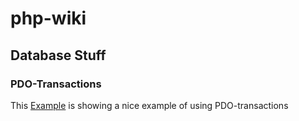 # php-wiki

## Database Stuff

### PDO-Transactions
This [Example](http://thisinterestsme.com/php-pdo-transaction-example/) is showing a nice example of using PDO-transactions


